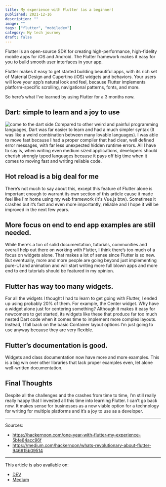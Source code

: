 ```yaml
---
title: My experience with Flutter (as a beginner)
published: 2021-12-16
description: ""
image: ""
tags: ["flutter", "mobiledev"]
category: My tech journey
draft: false
---
```


Flutter is an open-source SDK for creating high-performance, high-fidelity mobile apps for iOS and Android. The Flutter framework makes it easy for you to build smooth user interfaces in your app.

Flutter makes it easy to get started building beautiful apps, with its rich set of Material Design and Cupertino (iOS) widgets and behaviors. Your users will love your app’s natural look and feel, because Flutter implements platform-specific scrolling, navigational patterns, fonts, and more.

So here’s what I’ve learned by using Flutter for a 3 months now.

## Dart: simple to learn and a joy to use
![come to the dart side](https://dev-to-uploads.s3.amazonaws.com/uploads/articles/uywtnleuycy4pdjmh5y9.png)
Compared to other weird and painful programming languages, Dart was far easier to learn and had a much simpler syntax (It was like a weird combination between many lovable languages). I was able to move fast because I had a proper compiler that had clear, well defined error messages, with far less unexpected hidden runtime errors. All I have to say is, when writing even medium sized applications, developers should cherish strongly typed languages because it pays off big time when it comes to moving fast and writing reliable code.

## Hot reload is a big deal for me  
There’s not much to say about this, except this feature of Flutter alone is important enough to warrant its own section of this article cause it made feel like I'm home using my web framework (it's Vue.js btw). Sometimes it crashes but it’s fast and even more importantly, reliable and I hope it will be improved in the next few years.

## More focus on end to end app examples are still needed.  
While there’s a ton of solid documentation, tutorials, communities and overall help out there on working with Flutter, I think there’s too much of a focus on widgets alone. That makes a lot of sense since Flutter is so new. But eventually, more and more people are going beyond just implementing pure-UI and animation and will start writing more full blown apps and more end to end tutorials should be featured in my opinion.

## Flutter has way too many widgets.
For all the widgets I thought I had to learn to get going with Flutter, I ended up using probably 20% of them. For example, the Center widget. Why have a widget alone just for centering something? Although it makes it easy for newcomers to get started, its widgets like these that produce far too much nested Dart code when it comes time to implement more complex layouts. Instead, I fall back on the basic Container layout options I’m just going to use anyway because they are very flexible.

## Flutter’s documentation is good.
Widgets and class documentation now have more and more examples. This is a big win over other libraries that lack proper examples even, let alone well-written documentation.

## Final Thoughts  
Despite all the challenges and the crashes from time to time, I’m still really really happy that I invested all this time into learning Flutter. I can’t go back now. It makes sense for businesses as a now viable option for a technology for writing for multiple platforms and it’s a joy to use as a developer.

-----

Sources:
- https://hackernoon.com/one-year-with-flutter-my-experience-5bfe64acc96f
- https://medium.com/hackernoon/whats-revolutionary-about-flutter-946915b09514

-----------
This article is also available on:  
* [DEV](https://dev.to/ayoub3bidi/my-experience-with-flutter-as-a-beginner-34n)
* [Medium](https://ayoub3bidi.medium.com/my-experience-with-flutter-as-a-beginner-1d09e18b65d1)